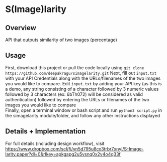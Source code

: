 # S(Image)larity

## Overview
API that outputs similarity of two images (percentage)

## Usage
First, download this project or pull the code locally using `git clone https://github.com/deepakragu/simagelarity.git`
Next, fill out `input.txt` with your API Credentials along with the URLs/filenames of the two images you would like to compare. Edit `input.txt` by adding your API key (as this is a demo, any string consisting of a character followed by 3 numeric values followed by 3 characters (ex: 6bTh072) will be considered as valid authentication) followed by entering the URLs or filenames of the two images you would like to compare    
Finally, open a terminal window or bash script and run `python3 script.py` in the simagelarity module/folder, and follow any other instructions displayed

## Details + Implementation
For full details (including design workflow), visit https://www.dropbox.com/scl/fi/yn5d795u8cx3trbr7xnyl/S-Image-larity.paper?dl=0&rlkey=apkgapg2u5vsnq0x2v4o4q33f

